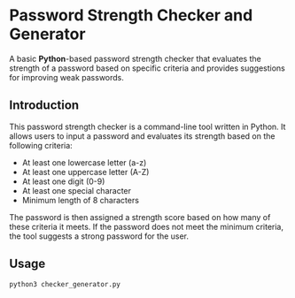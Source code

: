 # Password Strength Checker and Generator

A basic **Python**-based password strength checker that evaluates the strength of a password based on specific criteria and provides suggestions for improving weak passwords. 

## Introduction
This password strength checker is a command-line tool written in Python. It allows users to input a password and evaluates its strength based on the following criteria:

- At least one lowercase letter (a-z)
- At least one uppercase letter (A-Z)
- At least one digit (0-9)
- At least one special character
- Minimum length of 8 characters

The password is then assigned a strength score based on how many of these criteria it meets. If the password does not meet the minimum criteria, the tool suggests a strong password for the user.

## Usage

`python3 checker_generator.py`